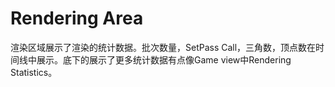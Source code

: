 # Rendering Area
渲染区域展示了渲染的统计数据。批次数量，SetPass Call，三角数，顶点数在时间线中展示。底下的展示了更多统计数据有点像Game view中Rendering Statistics。
